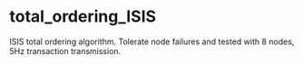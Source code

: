# total_ordering_ISIS
 ISIS total ordering algorithm. Tolerate node failures and tested with 8 nodes, 5Hz transaction transmission.
